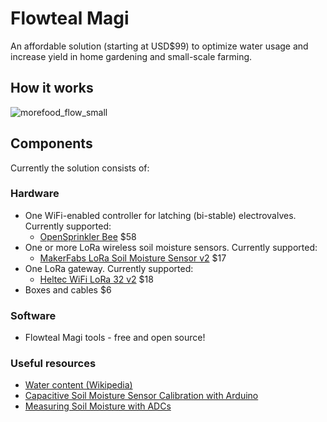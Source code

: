 # Flowteal Magi
An affordable solution (starting at USD$99) to optimize water usage and increase yield in home gardening and small-scale farming.

## How it works

![morefood_flow_small](https://user-images.githubusercontent.com/56868476/162023033-421634d0-22ca-4288-a4a3-cf30246a72a9.jpg)

## Components
Currently the solution consists of:

### Hardware
- One WiFi-enabled controller for latching (bi-stable) electrovalves. Currently supported:
    -  [OpenSprinkler Bee](https://opensprinkler.com/product/opensprinkler-bee/) $58
- One or more LoRa wireless soil moisture sensors. Currently supported:
    -  [MakerFabs LoRa Soil Moisture Sensor v2](https://www.makerfabs.com/lora-soil-moisture-sensor-v2.html) $17
- One LoRa gateway. Currently supported:
    -  [Heltec WiFi LoRa 32 v2](https://heltec.org/project/wifi-lora-32/) $18
- Boxes and cables $6

### Software
- Flowteal Magi tools - free and open source!

### Useful resources
- [Water content (Wikipedia)](https://en.wikipedia.org/wiki/Water_content)
- [Capacitive Soil Moisture Sensor Calibration with Arduino](https://makersportal.com/blog/2020/5/26/capacitive-soil-moisture-calibration-with-arduino)
- [Measuring Soil Moisture with ADCs](https://circuitcellar.com/research-design-hub/measuring-soil-moisture-with-adcs/)
